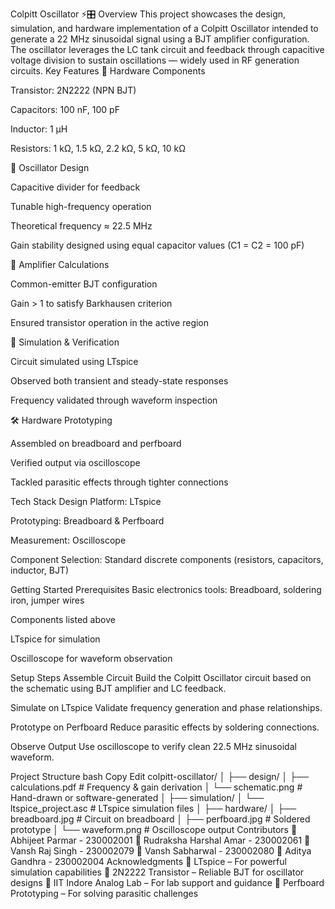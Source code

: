 Colpitt Oscillator ⚡🎛️
Overview
This project showcases the design, simulation, and hardware implementation of a Colpitt Oscillator intended to generate a 22 MHz sinusoidal signal using a BJT amplifier configuration. The oscillator leverages the LC tank circuit and feedback through capacitive voltage division to sustain oscillations — widely used in RF generation circuits.
Key Features
🔩 Hardware Components

Transistor: 2N2222 (NPN BJT)

Capacitors: 100 nF, 100 pF

Inductor: 1 µH

Resistors: 1 kΩ, 1.5 kΩ, 2.2 kΩ, 5 kΩ, 10 kΩ

📐 Oscillator Design

Capacitive divider for feedback

Tunable high-frequency operation

Theoretical frequency ≈ 22.5 MHz

Gain stability designed using equal capacitor values (C1 = C2 = 100 pF)

🔧 Amplifier Calculations

Common-emitter BJT configuration

Gain > 1 to satisfy Barkhausen criterion

Ensured transistor operation in the active region

🧪 Simulation & Verification

Circuit simulated using LTspice

Observed both transient and steady-state responses

Frequency validated through waveform inspection

🛠️ Hardware Prototyping

Assembled on breadboard and perfboard

Verified output via oscilloscope

Tackled parasitic effects through tighter connections

Tech Stack
Design Platform: LTspice

Prototyping: Breadboard & Perfboard

Measurement: Oscilloscope

Component Selection: Standard discrete components (resistors, capacitors, inductor, BJT)

Getting Started
Prerequisites
Basic electronics tools: Breadboard, soldering iron, jumper wires

Components listed above

LTspice for simulation

Oscilloscope for waveform observation

Setup Steps
Assemble Circuit
Build the Colpitt Oscillator circuit based on the schematic using BJT amplifier and LC feedback.

Simulate on LTspice
Validate frequency generation and phase relationships.

Prototype on Perfboard
Reduce parasitic effects by soldering connections.

Observe Output
Use oscilloscope to verify clean 22.5 MHz sinusoidal waveform.

Project Structure
bash
Copy
Edit
colpitt-oscillator/
│
├── design/
│   ├── calculations.pdf       # Frequency & gain derivation
│   └── schematic.png          # Hand-drawn or software-generated
│
├── simulation/
│   └── ltspice_project.asc    # LTspice simulation files
│
├── hardware/
│   ├── breadboard.jpg         # Circuit on breadboard
│   ├── perfboard.jpg          # Soldered prototype
│   └── waveform.png           # Oscilloscope output
Contributors
👤 Abhijeet Parmar - 230002001
👤 Rudraksha Harshal Amar - 230002061
👤 Vansh Raj Singh - 230002079
👤 Vansh Sabharwal - 230002080
👤 Aditya Gandhra - 230002004
Acknowledgments
🙏 LTspice – For powerful simulation capabilities
🔋 2N2222 Transistor – Reliable BJT for oscillator designs
🔬 IIT Indore Analog Lab – For lab support and guidance
🧰 Perfboard Prototyping – For solving parasitic challenges
 
